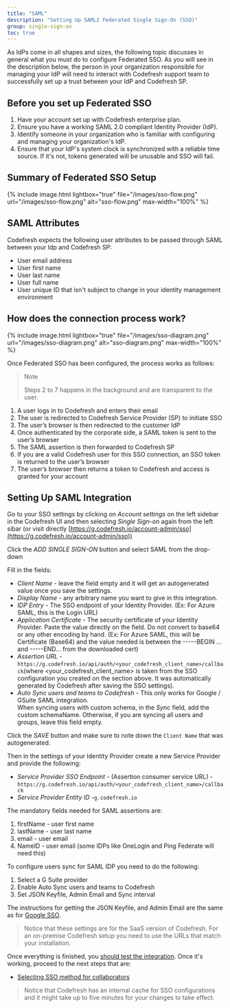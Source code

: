 ```yaml
---
title: "SAML"
description: "Setting Up SAML2 Federated Single Sign-On (SSO)"
group: single-sign-on
toc: true
---
```


As IdPs come in all shapes and sizes, the following topic discusses in general what you must do to configure Federated SSO. As you will see in the description below, the person in your organization responsible for managing your IdP will need to interact with Codefresh support team to successfully set up a trust between your IdP and Codefresh SP.

## Before you set up Federated SSO

  1. Have your account set up with Codefresh enterprise plan.
  2. Ensure you have a working SAML 2.0 compliant Identity Provider (IdP).
  3. Identify someone in your organization who is familiar with configuring and managing your organization's IdP.
  4. Ensure that your IdP's system clock is synchronized with a reliable time source. If it's not, tokens generated will be unusable and SSO will fail.

## Summary of Federated SSO Setup

{% include image.html
  lightbox="true"
  file="/images/sso-flow.png"
  url="/images/sso-flow.png"
  alt="sso-flow.png"
  max-width="100%"
%}

## SAML Attributes

Codefresh expects the following user attributes to be passed through SAML between your Idp and Codefresh SP:

- User email address
- User first name
- User last name
- User full name
- User unique ID that isn't subject to change in your identity management environment

## How does the connection process work?

{% include image.html
lightbox="true"
file="/images/sso-diagram.png"
url="/images/sso-diagram.png"
alt="sso-diagram.png"
max-width="100%"
%}

Once Federated SSO has been configured, the process works as follows:

> Note
>
> Steps 2 to 7 happens in the background and are transparent to the user.

1. A user logs in to Codefresh and enters their email
2. The user is redirected to Codefresh Service Provider (SP) to initiate SSO
3. The user’s browser is then redirected to the customer IdP
4. Once authenticated by the corporate side, a SAML token is sent to the user’s browser
5. The SAML assertion is then forwarded to Codefresh SP
6. If you are a valid Codefresh user for this SSO connection, an SSO token is returned to the user’s browser
7. The user’s browser then returns a token to Codefresh and access is granted for your account

## Setting Up SAML Integration

Go to your SSO settings by clicking on *Account settings* on the left sidebar in the Codefresh UI and then selecting *Single Sign-on* again from the left sibar (or visit directly [https://g.codefresh.io/account-admin/sso](https://g.codefresh.io/account-admin/sso))

Click the *ADD SINGLE SIGN-ON* button and select SAML from the drop-down

Fill in the fields:

- *Client Name* - leave the field empty and it will get an autogenerated value once you save the settings.
- *Display Name* - any arbitrary name you want to give in this integration.
- *IDP Entry* - The SSO endpoint of your Identity Provider. (Ex: For Azure SAML, this is the Login URL)
- *Application Certificate* - The security certificate of your Identity Provider. Paste the value directly on the field. Do not convert to base64 or any other encoding by hand. (Ex: For Azure SAML, this will be Certificate (Base64) and the value needed is between the -----BEGIN ... and -----END... from the downloaded cert)
- *Assertion URL* - `https://g.codefresh.io/api/auth/<your_codefresh_client_name>/callback​` (where ​<your_codefresh_client_name>​ is taken from the SSO configuration you created on the section above. It was automatically generated by Codefresh after saving the SSO settings).
- *Auto Sync users and teams to Codefresh* - This only works for Google / GSuite SAML integration.  
  When syncing users with custom schema, in the *Sync* field, add the custom schemaName. Otherwise, if you are syncing all users and groups, leave this field empty.
  
Click the *SAVE* button and make sure to note down the `Client Name` that was autogenerated.

Then in the settings of your Identity Provider create a new Service Provider and provide the following:

- *Service Provider SSO Endpoint* - (Assertion consumer service URL) - `https://g.codefresh.io/api/auth/<your_codefresh_client_name>/callback`
- *Service Provider Entity ID* -  ​`g.codefresh.io`

The mandatory fields needed for SAML assertions are:

1. firstName - user first name
1. lastName - user last name
1. email - user email
1. NameID - user email (some IDPs like OneLogin and Ping Federate will need this)

To configure users sync for SAML IDP you need to do the following:

1. Select a G Suite provider
1. Enable Auto Sync users and teams to Codefresh
1. Set JSON Keyfile, Admin Email and Sync interval

The instructions for getting the JSON Keyfile, and Admin Email are the same as for [Google SSO]({{site.baseurl}}/docs/single-sign-on/oidc/oidc-google/#synchronize-teams-with-the-codefresh-cli).

>Notice that these settings are for the SaaS version of Codefresh. For an on-premise Codefresh setup you need to use the URLs that match your installation.

Once everything is finished, you [should test the integration]({{site.baseurl}}/docs/single-sign-on/oidc/#testing-your-identity-provider). Once it's working, proceed to the next steps that are:

- [Selecting SSO method for collaborators]({{site.baseurl}}/docs/single-sign-on/oidc/#selecting-sso-method-for-collaborators)

> Notice that Codefresh has an internal cache for SSO configurations and it might take up to five minutes for your changes to take effect.
